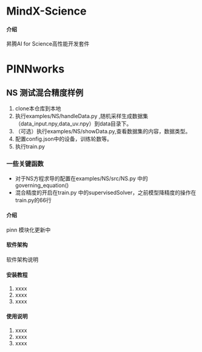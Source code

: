 # MindX-Science
#### 介绍
昇腾AI for Science高性能开发套件

# PINNworks
## NS 测试混合精度样例
1. clone本仓库到本地
2. 执行examples/NS/handleData.py ,随机采样生成数据集（data_input.npy,data_uv.npy）到data目录下。
3. （可选）执行examples/NS/showData.py,查看数据集的内容，数据类型。
4. 配置config.json中的设备，训练轮数等。
5. 执行train.py

### 一些关键函数
- 对于NS方程求导的配置在examples/NS/src/NS.py 中的governing_equation()
- 混合精度的开启在train.py 中的supervisedSolver，之前模型降精度的操作在train.py的66行


#### 介绍
pinn 模块化更新中


#### 软件架构
软件架构说明


#### 安装教程

1.  xxxx
2.  xxxx
3.  xxxx

#### 使用说明

1.  xxxx
2.  xxxx
3.  xxxx

